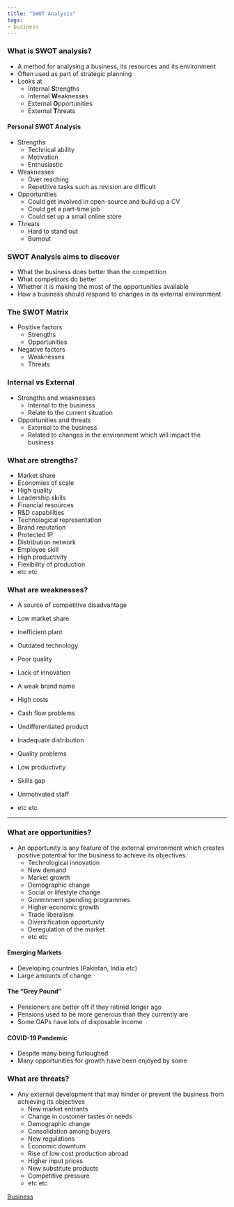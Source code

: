 ```yaml
---
title: "SWOT Analysis"
tags:
- business
---
```


### What is SWOT analysis?

- A method for analysing a business, its resources and its environment
- Often used as part of strategic planning
- Looks at
	- Internal **S**trengths
	- Internal **W**eaknesses
	- External **O**pportunities
	- External **T**hreats

#### Personal SWOT Analysis

- Strengths
	- Technical ability
	- Motivation
	- Enthusiastic
- Weaknesses
	- Over reaching
	- Repetitive tasks such as revision are difficult
- Opportunities
	- Could get involved in open-source and build up a CV
	- Could get a part-time job
	- Could set up a small online store 
- Threats
	- Hard to stand out
	- Burnout

### SWOT Analysis aims to discover

- What the business does better than the competition
- What competitors do better
- Whether it is making the most of the opportunities available
- How a business should respond to changes in its external environment

### The SWOT Matrix

- Positive factors
	- Strengths 
	- Opportunities
- Negative factors
	- Weaknesses
	- Threats

### Internal vs External

- Strengths and weaknesses
	- Internal to the business
	- Relate to the current situation
- Opportunities and threats
	- External to the business
	- Related to changes in the environment which will impact the business

### What are strengths?

- Market share
- Economies of scale
- High quality
- Leadership skills
- Financial resources
- R&D capabilities
- Technological representation
- Brand reputation
- Protected IP
- Distribution network
- Employee skill
- High productivity
- Flexibility of production
- etc etc

### What are weaknesses?

- A source of competitive disadvantage

- Low market share
- Inefficient plant
- Outdated technology
- Poor quality
- Lack of innovation
- A weak brand name
- High costs
- Cash flow problems
- Undifferentiated product
- Inadequate distribution
- Quality problems
- Low productivity
- Skills gap
- Unmotivated staff
- etc etc

---

### What are opportunities?

- An opportunity is any feature of the external environment which creates positive potential for the business to achieve its objectives.
	- Technological innovation
	- New demand
	- Market growth
	- Demographic change
	- Social or lifestyle change
	- Government spending programmes
	- Higher economic growth
	- Trade liberalism
	- Diversification opportunity
	- Deregulation of the market
	- etc etc

#### Emerging Markets

- Developing countries (Pakistan, India etc)
- Large amounts of change


#### The “Grey Pound”

- Pensioners are better off if they retired longer ago
- Pensions used to be more generous than they currently are
- Some OAPs have lots of disposable income

#### COVID-19 Pandemic

- Despite many being furloughed
- Many opportunities for growth have been enjoyed by some


### What are threats?

- Any external development that may hinder or prevent the business from achieving its objectives
	- New market entrants
	- Change in customer tastes or needs
	- Demographic change
	- Consolidation among buyers
	- New regulations
	- Economic downturn
	- Rise of low cost production abroad
	- Higher input prices
	- New substitute products
	- Competitive pressure
	- etc etc






[Business](/Business)